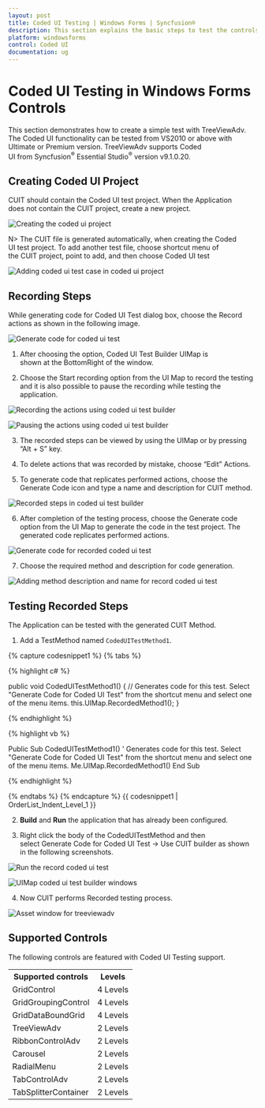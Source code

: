 ```yaml
---
layout: post
title: Coded UI Testing | Windows Forms | Syncfusion®
description: This section explains the basic steps to test the controls using CodedUI for Syncfusion® Essential Studio® windows forms
platform: windowsforms
control: Coded UI
documentation: ug
---
```



# Coded UI Testing in Windows Forms Controls

This section demonstrates how to create a simple test with TreeViewAdv. The Coded UI functionality can be tested from VS2010 or above with Ultimate or Premium version. TreeViewAdv supports Coded UI from Syncfusion<sup>®</sup> Essential Studio<sup>®</sup> version v9.1.0.20.


## Creating Coded UI Project

CUIT should contain the Coded UI test project. When the Application does not contain the CUIT project, create a new project.

![Creating the coded ui project](CodedUI_images/CreatingTestApplication.png)

N> The CUIT file is generated automatically, when creating the Coded UI test project. To add another test file, choose shortcut menu of the CUIT project, point to add, and then choose Coded UI test

![Adding coded ui test case in coded ui project](CodedUI_images/AddingCodedUI.png)

## Recording Steps

While generating code for Coded UI Test dialog box, choose the Record actions as shown in the following image.

![Generate code for coded ui test](CodedUI_images/RecordingOption.png)

1. After choosing the option, Coded UI Test Builder UIMap is shown at the BottomRight of the window.

2. Choose the Start recording option from the UI Map to record the testing and it is also possible to pause the recording while testing the application.

![Recording the actions using coded ui test builder](CodedUI_images/RecordingFromUIMap.png)

![Pausing the actions using coded ui test builder](CodedUI_images/PauseRecordingFromUIMap.png)

3. The recorded steps can be viewed by using the UIMap or by pressing “Alt + S” key.

4. To delete actions that was recorded by mistake, choose “Edit” Actions.

5. To generate code that replicates performed actions, choose the Generate Code icon and type a name and description for CUIT method.

![Recorded steps in coded ui test builder](CodedUI_images/RecordedSteps.png)

6. After completion of the testing process, choose the Generate code option from the UI Map to generate the code in the test project. The generated code replicates performed actions.

![Generate code for recorded coded ui test](CodedUI_images/GenerateCodedUIMap.png)

7. Choose the required method and description for code generation.

![Adding method description and name for record coded ui test](CodedUI_images/GenerateCodeWindowForUIMap.png)

## Testing Recorded Steps

The Application can be tested with the generated CUIT Method. 

1. Add a TestMethod named `CodedUITestMethod1`.

{% capture codesnippet1 %}
{% tabs %}

{% highlight c# %}

public void CodedUITestMethod1()
{
    // Generates code for this test. Select "Generate Code for Coded UI Test" from the shortcut menu and select one of the menu items.
    this.UIMap.RecordedMethod1();
}

{% endhighlight %}

{% highlight vb %}

Public Sub CodedUITestMethod1()
	' Generates code for this test. Select "Generate Code for Coded UI Test" from the shortcut menu and select one of the menu items.
	Me.UIMap.RecordedMethod1()
End Sub

{% endhighlight %}

{% endtabs %}
{% endcapture %}
{{ codesnippet1 | OrderList_Indent_Level_1 }}


2. **Build** and **Run** the application that has already been configured. 

3. Right click the body of the CodedUITestMethod and then select Generate Code for Coded UI Test -> Use CUIT builder as shown in the following screenshots.

![Run the record coded ui test](CodedUI_images/OpeningCodedUITestBuilder.png)

![UIMap coded ui test builder windows](CodedUI_images/CodedUIMap.png)

4. Now CUIT performs Recorded testing process.

![Asset window for treeviewadv](CodedUI_images/AssetWindowForTreeViewAdv.png)


## Supported Controls

The following controls are featured with Coded UI Testing support.

<table>
<tr>
<th>
Supported controls</th><th>
Levels</th></tr>
<tr>
<td>
GridControl</td><td>
4 Levels</td></tr>
<tr>
<td>
GridGroupingControl</td><td>
4 Levels</td></tr>
<tr>
<td>
GridDataBoundGrid</td><td>
4 Levels</td></tr>
<tr>
<td>
TreeViewAdv</td><td>
2 Levels</td></tr>
<tr>
<td>
RibbonControlAdv</td><td>
2 Levels</td></tr>
<tr>
<td>
Carousel</td><td>
2 Levels</td></tr>
<tr>
<td>
RadialMenu</td><td>
2 Levels</td></tr>
<tr>
<td>
TabControlAdv</td><td>
2 Levels</td></tr>
<tr>
<td>
TabSplitterContainer</td><td>
2 Levels</td></tr>
</table>


